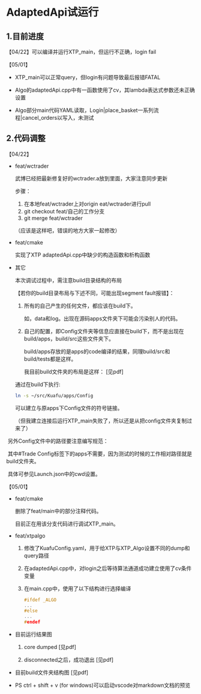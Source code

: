 # AdaptedApi试运行

## 1.目前进度

【04/22】可以编译并运行XTP_main，但运行不正确，login fail

【05/01】

- XTP_main可以正常query，但login有问题导致最后报错FATAL

- Algo的adaptedApi.cpp中有一函数使用了cv，其lambda表达式参数还未正确设置
- Algo部分main代码YAML读取，Login|place_basket一系列流程|cancel_orders以写入，未测试

## 2.代码调整

【04/22】

- feat/wctrader

  武博已经把最新修复好的wctrader.a放到里面，大家注意同步更新

  步骤：

  1. 在本地feat/wctrader上对origin eat/wctrader进行pull
  2. git checkout feat/自己的工作分支
  3. git merge feat/wctrader

  （应该是这样吧，错误的地方大家一起修改）

  

- feat/cmake

  实现了XTP adaptedApi.cpp中缺少的构造函数和析构函数

  

- 其它

  本次调试过程中，需注意build目录结构的布局

  【若你的build目录布局与下述不同，可能出现segment fault报错】：

  1. 所有的自己产生的任何文件，都应该在build下。

     如，data和log。出现在源码apps文件夹下可能会污染别人的代码。

  2. 自己的配置，即Config文件夹等信息应直接在build下，而不是出现在build/apps，build/src这些文件夹下。

     build/apps存放的是apps的code编译的结果，同理build/src和build/tests都是这样。

     我目前build文件夹的布局是这样：
    [见pdf]

  通过在build下执行:

  ```sh
  ln -s ~/src/Kuafu/apps/Config
  ```

  可以建立与原apps下Config文件的符号链接。

  （但我建立连接后运行XTP_main失败了，所以还是从把config文件夹复制过来了）



​		另外Config文件中的路径要注意编写规范：

​		其中#Trade Config标签下的apps不需要，因为测试的时候的工作相对路径就是build文件夹。

​		具体可参见Launch.json中的cwd设置。



【05/01】

- feat/cmake

  删除了feat/main中的部分注释代码。

  目前正在用该分支代码进行调试XTP_main。

- feat/xtpalgo

  1. 修改了KuafuConfig.yaml，用于给XTP与XTP_Algo设置不同的dump和query路径

  2. 在adaptedApi.cpp中，对login之后等待算法通道成功建立使用了cv条件变量

  3. 在main.cpp中，使用了以下结构进行选择编译

     ```c++
     #ifdef _ALGO
     ...
     #else
     ...
     #endef
     ```

- 目前运行结果图

  1. core dumped
  [见pdf]

  2. disconnected之后，成功退出
  [见pdf]


- 目前build文件夹结构图
  [见pdf]

- PS ctrl + shift + v (for windows)可以启动vscode对markdown文档的预览